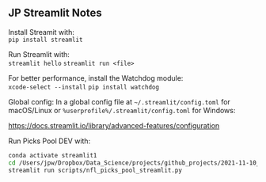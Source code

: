 ## JP Streamlit Notes

Install Streamit with:  
`pip install streamlit`

Run Streamlit with:  
`streamlit hello`
`streamlit run <file>`

For better performance, install the Watchdog module:  
`xcode-select --install`
`pip install watchdog`


Global config:
In a global config file at `~/.streamlit/config.toml` for macOS/Linux or `%userprofile%/.streamlit/config.toml` for Windows:

https://docs.streamlit.io/library/advanced-features/configuration


Run Picks Pool DEV with:
```bash
conda activate streamlit1
cd /Users/jpw/Dropbox/Data_Science/projects/github_projects/2021-11-10_nfl_picks_pool_streamlit/
streamlit run scripts/nfl_picks_pool_streamlit.py
```


